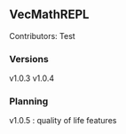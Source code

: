 ## VecMathREPL

Contributors:
Test
### Versions
v1.0.3
v1.0.4
### Planning

v1.0.5 : quality of life features
